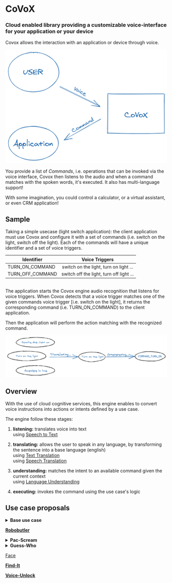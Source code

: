 # CoVoX 
### Cloud enabled library providing a customizable voice-interface for your application or your device

Covox allows the interaction with an application or device through voice.

![DraftDraw](https://raw.githubusercontent.com/artiso-solutions/CoVoX/doc/assets/CoVoXGraph.png)

You provide a list of _Commands_, i.e. operations that can be invoked via the voice interface,
Covox then listens to the audio and when a command matches with the spoken words, it's executed.
It also has multi-language support!

With some imagination, you could control a calculator, or a virtual assistant, or even CRM application!

## Sample

Taking a simple usecase (light switch application): the client application must use Covox and configure it with a set of commands (i.e. switch on the light, switch off the light). Each of the commands will have a unique identifier and a set of voice triggers.  

| Identifier   |      Voice Triggers
|----------|:-------------:
| TURN_ON_COMMAND |  switch on the light, turn on light ...
| TURN_OFF_COMMAND |    switch off the light, turn off light ...

<br>
The application starts the Covox engine audio recognition that listens for voice triggers. 
When Covox detects that a voice trigger matches one of the given commands voice trigger [i.e. switch on the light], it returns the corresponding command (i.e. TURN_ON_COMMAND) to the client application.

Then the application will perform the action matching with the recognized command.

![DraftDraw](https://raw.githubusercontent.com/artiso-solutions/CoVoX/doc/assets/CoVoX_MLGraph.png)

## Overview

With the use of cloud cognitive services, this engine enables to convert voice instructions into actions or intents defined by a use case.

The engine follow these stages:

1) **listening:** translates voice into text<br/>
  using [Speech to Text](https://azure.microsoft.com/en-us/services/cognitive-services/speech-to-text/)

2) **translating:** allows the user to speak in any language, by transforming the sentence into a base language (english)<br/>
  using [Text Translation](https://azure.microsoft.com/en-us/services/cognitive-services/translator)<br/>
  using [Speech Translation](https://azure.microsoft.com/en-us/services/cognitive-services/speech-translation/)

3) **understanding:** matches the intent to an available command given the current context<br/>
  using [Language Understanding
](https://azure.microsoft.com/en-us/services/cognitive-services/language-understanding-intelligent-service/)

4) **executing:** invokes the command using the use case's logic

## Use case proposals

<details>
  <summary><b>Base use case</b></summary>

Basic showcase of the engine and commands invocation.

**Commands:**
- turn on the lights<br/>
  output: "I turned on the lights"
- turn off the lights<br/>
  output: "I turned off the lights"

**Technologies**
- CoVoX engine

<hr/>

</details>

**[Robobutler](Robobutler.md)**

<details>
  <summary><b>Pac-Scream</b></summary>

Pac-Scream is a variant on the popular game Pac-Man, in which movements are defined via voice commands instead of keys press.

![image](https://user-images.githubusercontent.com/8939890/106443307-9e549e00-647c-11eb-921f-dd25ed5d0bfb.png)

**Commands:**
- left / move left
- right / move right
- up / move up
- down / move down
- *(proposal)* stop / cancel / no<br/>
  *to cancel the previous command*

**Technologies**
- CoVoX engine
- ASP.NET Core 5
- SignalR
- WebGL

<hr/>

</details>

<details>
  <summary><b>Guess-Who</b></summary>

Guess Who is a game for 2 players.  Each player has a "playing field" with different people and a fixed person, which must be guessed by the opponent, by exclusion questions.  
Via Voice commands you should be able to ask a question, such as, "Does the woman have red hair?" 
Image recognition should then return the answer yes / no. 

![image](https://cdn-gamesworldau.pressidium.com/wp-content/uploads/2020/05/guess-who-2.jpg)

**Procedure:**
1. Asking a Question via Voice Command
2. Recognize and process question
3. Looking at e.g. Image and detect the answer 
4. Returning Answer (Yes / No)

**Technologies**
- CoVoX engine
- Python / Tensorflow 

<hr/>

</details>

[Face](https://azure.microsoft.com/en-us/services/cognitive-services/face/)

**[Find-It](Find-It.md)**

**[Voice-Unlock](Voice-Unlock.md)**

